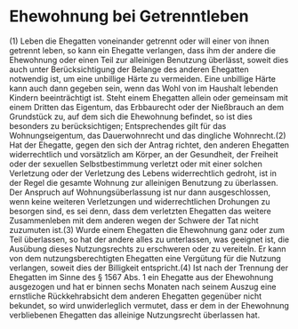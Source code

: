 # Ehewohnung bei Getrenntleben

(1) Leben die Ehegatten voneinander getrennt oder will einer von ihnen getrennt leben, so kann ein Ehegatte verlangen, dass ihm der andere die Ehewohnung oder einen Teil zur alleinigen Benutzung überlässt, soweit dies auch unter Berücksichtigung der Belange des anderen Ehegatten notwendig ist, um eine unbillige Härte zu vermeiden. Eine unbillige Härte kann auch dann gegeben sein, wenn das Wohl von im Haushalt lebenden Kindern beeinträchtigt ist. Steht einem Ehegatten allein oder gemeinsam mit einem Dritten das Eigentum, das Erbbaurecht oder der Nießbrauch an dem Grundstück zu, auf dem sich die Ehewohnung befindet, so ist dies besonders zu berücksichtigen; Entsprechendes gilt für das Wohnungseigentum, das Dauerwohnrecht und das dingliche Wohnrecht.(2) Hat der Ehegatte, gegen den sich der Antrag richtet, den anderen Ehegatten widerrechtlich und vorsätzlich am Körper, an der Gesundheit, der Freiheit oder der sexuellen Selbstbestimmung verletzt oder mit einer solchen Verletzung oder der Verletzung des Lebens widerrechtlich gedroht, ist in der Regel die gesamte Wohnung zur alleinigen Benutzung zu überlassen. Der Anspruch auf Wohnungsüberlassung ist nur dann ausgeschlossen, wenn keine weiteren Verletzungen und widerrechtlichen Drohungen zu besorgen sind, es sei denn, dass dem verletzten Ehegatten das weitere Zusammenleben mit dem anderen wegen der Schwere der Tat nicht zuzumuten ist.(3) Wurde einem Ehegatten die Ehewohnung ganz oder zum Teil überlassen, so hat der andere alles zu unterlassen, was geeignet ist, die Ausübung dieses Nutzungsrechts zu erschweren oder zu vereiteln. Er kann von dem nutzungsberechtigten Ehegatten eine Vergütung für die Nutzung verlangen, soweit dies der Billigkeit entspricht.(4) Ist nach der Trennung der Ehegatten im Sinne des § 1567 Abs. 1 ein Ehegatte aus der Ehewohnung ausgezogen und hat er binnen sechs Monaten nach seinem Auszug eine ernstliche Rückkehrabsicht dem anderen Ehegatten gegenüber nicht bekundet, so wird unwiderleglich vermutet, dass er dem in der Ehewohnung verbliebenen Ehegatten das alleinige Nutzungsrecht überlassen hat. 

